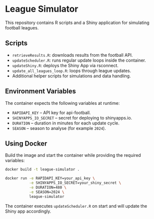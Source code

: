 # League Simulator

This repository contains R scripts and a Shiny application for simulating football leagues.

## Scripts

- `retrieveResults.R`: downloads results from the football API.
- `updateScheduler.R`: runs regular update loops inside the container.
- `updateShiny.R`: deploys the Shiny App via rsconnect.
- `update_all_leagues_loop.R`: loops through league updates.
- Additional helper scripts for simulations and data handling.

## Environment Variables

The container expects the following variables at runtime:

- `RAPIDAPI_KEY` – API key for api-football.
- `SHINYAPPS_IO_SECRET` – secret for deploying to shinyapps.io.
- `DURATION` – duration in minutes for each update cycle.
- `SEASON` – season to analyse (for example `2024`).

## Using Docker

Build the image and start the container while providing the required variables:

```bash
docker build -t league-simulator .

docker run -e RAPIDAPI_KEY=your_api_key \
           -e SHINYAPPS_IO_SECRET=your_shiny_secret \
           -e DURATION=480 \
           -e SEASON=2024 \
           league-simulator
```

The container executes `updateScheduler.R` on start and will update the Shiny app accordingly.
